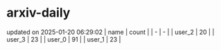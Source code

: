 # arxiv-daily
updated on 2025-01-20 06:29:02
| name | count |
| - | - |
| user_2 | 20 |
| user_3 | 23 |
| user_0 | 91 |
| user_1 | 23 |
